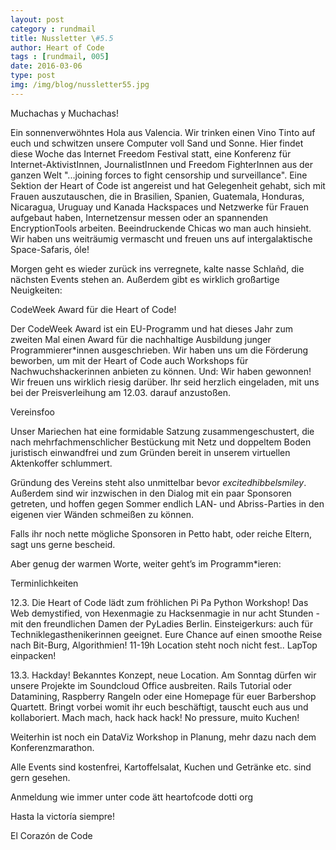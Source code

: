 ```yaml
---
layout: post
category : rundmail
title: Nussletter \#5.5
author: Heart of Code
tags : [rundmail, 005]
date: 2016-03-06
type: post
img: /img/blog/nussletter55.jpg
---
```


Muchachas y Muchachas!

Ein sonnenverwöhntes Hola aus Valencia. Wir trinken einen Vino Tinto auf euch und schwitzen unsere Computer voll Sand und Sonne. Hier findet diese Woche das Internet Freedom Festival statt, eine Konferenz für Internet-AktivistInnen, JournalistInnen und Freedom FighterInnen aus der ganzen Welt "...joining forces to fight censorship und surveillance". Eine Sektion der Heart of Code ist angereist und hat Gelegenheit gehabt, sich mit Frauen auszutauschen, die in Brasilien, Spanien, Guatemala, Honduras, Nicaragua, Uruguay und Kanada Hackspaces und Netzwerke für Frauen aufgebaut haben, Internetzensur messen oder an spannenden EncryptionTools arbeiten. Beeindruckende Chicas wo man auch hinsieht. Wir haben uns weiträumig vermascht und freuen uns auf intergalaktische Space-Safaris, óle!

Morgen geht es wieder zurück ins verregnete, kalte nasse Schlañd, die nächsten Events stehen an. Außerdem gibt es wirklich großartige Neuigkeiten:

CodeWeek Award für die Heart of Code!

Der CodeWeek Award ist ein EU-Programm und hat dieses Jahr zum zweiten Mal einen Award für die nachhaltige Ausbildung junger Programmierer*innen ausgeschrieben. Wir haben uns um die Förderung beworben, um mit der Heart of Code auch Workshops für Nachwuchshackerinnen anbieten zu können. Und: Wir haben gewonnen! Wir freuen uns wirklich riesig darüber. Ihr seid herzlich eingeladen, mit uns bei der Preisverleihung am 12.03. darauf anzustoßen.

Vereinsfoo

Unser Mariechen hat eine formidable Satzung zusammengeschustert, die nach mehrfachmenschlicher Bestückung mit Netz und doppeltem Boden juristisch einwandfrei und zum Gründen bereit in unserem virtuellen Aktenkoffer schlummert.

Gründung des Vereins steht also unmittelbar bevor *excitedhibbelsmiley*. Außerdem sind wir inzwischen in den Dialog mit ein paar Sponsoren getreten, und hoffen gegen Sommer endlich LAN- und Abriss-Parties in den eigenen vier Wänden schmeißen zu können.

Falls ihr noch nette mögliche Sponsoren in Petto habt, oder reiche Eltern, sagt uns gerne bescheid.

Aber genug der warmen Worte, weiter geht’s im Programm*ieren:

Terminlichkeiten

12.3. Die Heart of Code lädt zum fröhlichen Pi Pa Python Workshop! Das Web demystified, von Hexenmagie zu Hacksenmagie in nur acht Stunden - mit den freundlichen Damen der PyLadies Berlin. Einsteigerkurs: auch für Techniklegasthenikerinnen geeignet. Eure Chance auf einen smoothe Reise nach Bit-Burg, Algorithmien! 11-19h Location steht noch nicht fest.. LapTop einpacken!

13.3. Hackday! Bekanntes Konzept, neue Location. Am Sonntag dürfen wir unsere Projekte im Soundcloud Office ausbreiten. Rails Tutorial oder Datamining, Raspberry Rangeln oder eine Homepage für euer Barbershop Quartett. Bringt vorbei womit ihr euch beschäftigt, tauscht euch aus und kollaboriert. Mach mach, hack hack hack! No pressure, muito Kuchen!

Weiterhin ist noch ein DataViz Workshop in Planung, mehr dazu nach dem Konferenzmarathon.

Alle Events sind kostenfrei, Kartoffelsalat, Kuchen und Getränke etc. sind gern gesehen.

Anmeldung wie immer unter code ätt heartofcode dotti org

Hasta la victoría siempre!

El Corazón de Code
